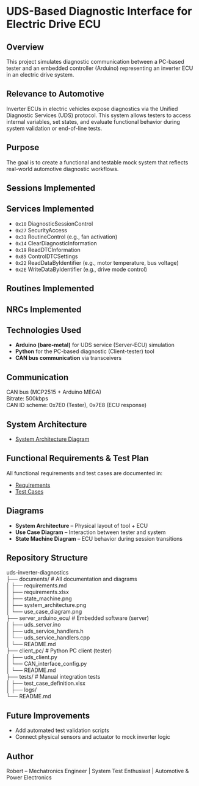 # UDS-Based Diagnostic Interface for Electric Drive ECU

## Overview
This project simulates diagnostic communication between a PC-based tester and an embedded controller (Arduino) representing an inverter ECU in an electric drive system.

## Relevance to Automotive
Inverter ECUs in electric vehicles expose diagnostics via the Unified Diagnostic Services (UDS) protocol. This system allows testers to access internal variables, set states, and evaluate functional behavior during system validation or end-of-line tests.

## Purpose
The goal is to create a functional and testable mock system that reflects real-world automotive diagnostic workflows.

## Sessions Implemented

## Services Implemented
- `0x10` DiagnosticSessionControl
- `0x27` SecurityAccess
- `0x31` RoutineControl (e.g., fan activation)
- `0x14` ClearDiagnosticInformation
- `0x19` ReadDTCInformation
- `0x85` ControlDTCSettings
- `0x22` ReadDataByIdentifier (e.g., motor temperature, bus voltage)
- `0x2E` WriteDataByIdentifier (e.g., drive mode control)

## Routines Implemented

## NRCs Implemented

## Technologies Used
- **Arduino (bare-metal)** for UDS service (Server-ECU) simulation
- **Python** for the PC-based diagnostic (Client-tester) tool
- **CAN bus communication** via transceivers

## Communication
CAN bus (MCP2515 + Arduino MEGA)  
Bitrate: 500kbps  
CAN ID scheme: 0x7E0 (Tester), 0x7E8 (ECU response)

## System Architecture
- [System Architecture Diagram](documents/system_architecture.png)

## Functional Requirements & Test Plan
All functional requirements and test cases are documented in:
- [Requirements](documents/requirements.md)
- [Test Cases](tests/test_case_definition.md)

## Diagrams
- **System Architecture** – Physical layout of tool + ECU
- **Use Case Diagram** – Interaction between tester and system
- **State Machine Diagram** – ECU behavior during session transitions

## Repository Structure
uds-inverter-diagnostics                                              <br />
├── documents/                      # All documentation and diagrams  <br />
│   ├── requirements.md                                               <br />
│   ├── requirements.xlsx                                             <br />
│   ├── state_machine.png                                             <br />
│   ├── system_architecture.png                                       <br />
│   └── use_case_diagram.png                                          <br />
├── server_arduino_ecu/             # Embedded software (server)      <br />
│   ├── uds_server.ino                                                <br />
│   ├── uds_service_handlers.h                                        <br />
│   └── uds_service_handlers.cpp                                      <br />
│   └── README.md                                                     <br />
├── client_pc/                      # Python PC client (tester)       <br />
│   ├── uds_client.py                                                 <br />
│   └── CAN_interface_config.py                                       <br />
│   └── README.md                                                     <br />
├── tests/                          # Manual integration tests        <br />
│   ├── test_case_definition.xlsx                                     <br />
│   ├── logs/                                                         <br />
└── README.md

## Future Improvements
- Add automated test validation scripts
- Connect physical sensors and actuator to mock inverter logic

## Author
Robert – Mechatronics Engineer | System Test Enthusiast | Automotive & Power Electronics
